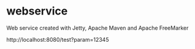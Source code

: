 # webservice
Web service created with Jetty, Apache Maven and Apache FreeMarker

http://localhost:8080/test?param=12345
